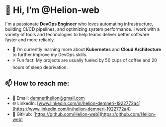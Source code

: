 # 👋 Hi, I’m @Helion-web

I'm a passionate **DevOps Engineer** who loves automating infrastructure, building CI/CD pipelines, and optimizing system performance. I work with a variety of tools and technologies to help teams deliver better software faster and more reliably.

- 🌱 I’m currently learning more about **Kubernetes** and **Cloud Architecture** to further improve my DevOps skills.
- ⚡ Fun fact: My projects are usually fueled by 50 cups of coffee and 20 hours of sleep deprivation.

## 📫 How to reach me:
- 📧 Email: [demnerihelion@gmail.com](mailto:demnerihelion@gmail.com)
- 🌐 LinkedIn: [www.linkedin.com/in/helion-demneri-1922772a4](https://www.linkedin.com/in/helion-demneri-1922772a4)
- 💼 GitHub: [https://github.com/Helion-web](https://github.com/Helion-web)
